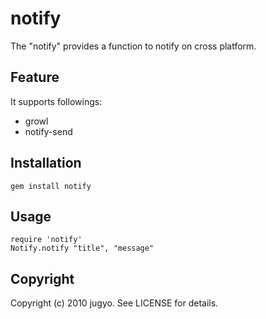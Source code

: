 notify
======

The "notify" provides a function to notify on cross platform.

Feature
---------

It supports followings:

- growl
- notify-send

Installation
---------

    gem install notify

Usage
---------

    require 'notify'
    Notify.notify "title", "message"

Copyright
---------

Copyright (c) 2010 jugyo. See LICENSE for details.

